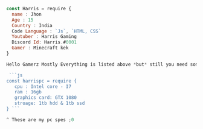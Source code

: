 ```js
const Harris = require {
  name : Jhon
  Age : 15
  Country : India
  Code Language : `Js`, `HTML, CSS`
  Youtuber : Harris Gaming
  Discord Id: Harris.#0001
  Gamer : Minecraft kek
}

Hello Gamerz Mostly Everything is listed above *but* still you need something it is down below

 ```js
const harrispc = require {
   cpu : Intel core - I7
   ram : 16gb
   graphics card: GTX 1080
   stroage: 1tb hdd & 1tb ssd
} ```

^ These are my pc spes ;0
 


